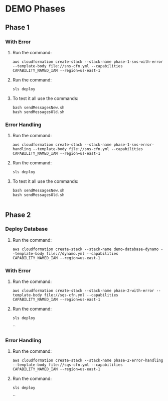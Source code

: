 # DEMO Phases

## Phase 1

### With Error

1. Run the command:
   ``` shell
   aws cloudformation create-stack --stack-name phase-1-sns-with-error --template-body file://sns-cfn.yml --capabilities CAPABILITY_NAMED_IAM --region=us-east-1
   ```
2. Run the command:
     ``` shell
     sls deploy
     ```
3. To test it all use the commands:
    ``` shell
    bash sendMessagesNew.sh
    bash sendMessagesOld.sh
    ```

### Error Handling

1. Run the command:
   ``` shell
   aws cloudformation create-stack --stack-name phase-1-sns-error-handling --template-body file://sns-cfn.yml --capabilities CAPABILITY_NAMED_IAM --region=us-east-1
   ```
2. Run the command:
     ``` shell
     sls deploy
     ```
3. To test it all use the commands:
    ``` shell
    bash sendMessagesNew.sh
    bash sendMessagesOld.sh


## Phase 2


### Deploy Database
1. Run the command:
   ``` shell
   aws cloudformation create-stack --stack-name demo-database-dynamo --template-body file://dynamo.yml --capabilities CAPABILITY_NAMED_IAM --region=us-east-1
   ```
### With Error

1. Run the command:
   ``` shell
   aws cloudformation create-stack --stack-name phase-2-with-error --template-body file://sqs-cfn.yml --capabilities CAPABILITY_NAMED_IAM --region=us-east-1
   ```
2. Run the command:
     ``` shell
     sls deploy
     ```
    ``

### Error Handling

1. Run the command:
   ``` shell
   aws cloudformation create-stack --stack-name phase-2-error-handling --template-body file://sqs-cfn.yml --capabilities CAPABILITY_NAMED_IAM --region=us-east-1
   ```
2. Run the command:
     ``` shell
     sls deploy
     ```
    ``